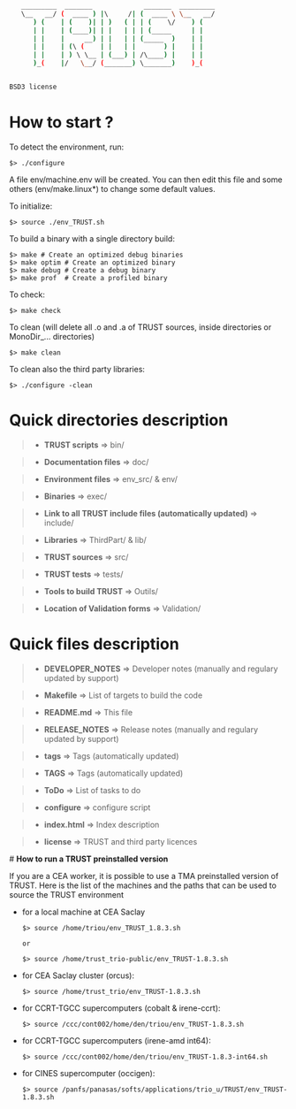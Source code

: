
```sh
   _________  _______             _______  _________   
   \__   __/ (  ____ ) |\     /| (  ____ \ \__   __/   
      ) (    | (    )| | )   ( | | (    \/    ) (      
      | |    | (____)| | |   | | | (_____     | |      
      | |    |     __) | |   | | (_____  )    | |      
      | |    | (\ (    | |   | |       ) |    | |      
      | |    | ) \ \__ | (___) | /\____) |    | |      
      )_(    |/   \__/ (_______) \_______)    )_(      


BSD3 license

```

# **How to start ?**

To detect the environment, run:

	$> ./configure

A file env/machine.env will be created. You can then edit this file and some others (env/make.linux*) to change some default values.

To initialize:

	$> source ./env_TRUST.sh

To build a binary with a single directory build:

	$> make # Create an optimized debug binaries
	$> make optim # Create an optimized binary
	$> make debug # Create a debug binary
	$> make prof  # Create a profiled binary  

To check:

	$> make check

To clean (will delete all .o and .a of TRUST sources, inside directories or MonoDir_... directories)

	$> make clean

To clean also the third party libraries:

	$> ./configure -clean


# **Quick directories description**

> - **TRUST scripts** => bin/

> - **Documentation files** => doc/		

> - **Environment files** => env_src/ & env/

> - **Binaries** => exec/		

> - **Link to all TRUST include files (automatically updated)** => include/

> - **Libraries** => ThirdPart/ & lib/

> - **TRUST sources** => src/		 

> - **TRUST tests** => tests/		

> - **Tools to build TRUST** => Outils/		

> - **Location of Validation forms** => Validation/


# **Quick files description**

> - **DEVELOPER_NOTES**	=> Developer notes (manually and regulary updated by support)

> - **Makefile** =>	List of targets to build the code

> - **README.md** => This file

> - **RELEASE_NOTES** => Release notes (manually and regulary updated by support)

> - **tags** => Tags (automatically updated)

> - **TAGS** => Tags (automatically updated)

> - **ToDo** => List of tasks to do

> - **configure** => configure script

> - **index.html** => Index description

> - **license** => TRUST and third party licences

# **How to run a TRUST preinstalled version**

If you are a CEA worker, it is possible to use a TMA preinstalled version of TRUST. Here is the list of the machines and the paths that can be used to source the TRUST environment

- for a local machine at CEA Saclay

      $> source /home/triou/env_TRUST_1.8.3.sh

      or

      $> source /home/trust_trio-public/env_TRUST-1.8.3.sh

- for CEA Saclay cluster (orcus):

      $> source /home/trust_trio/env_TRUST-1.8.3.sh

- for CCRT-TGCC supercomputers (cobalt & irene-ccrt):

      $> source /ccc/cont002/home/den/triou/env_TRUST-1.8.3.sh

- for CCRT-TGCC supercomputers (irene-amd int64):

      $> source /ccc/cont002/home/den/triou/env_TRUST-1.8.3-int64.sh

- for CINES supercomputer (occigen):

      $> source /panfs/panasas/softs/applications/trio_u/TRUST/env_TRUST-1.8.3.sh
